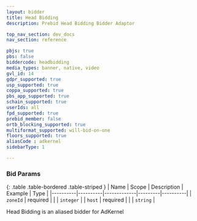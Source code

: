 ```yaml
---
layout: bidder
title: Head Bidding
description: Prebid Head Bidding Bidder Adaptor

top_nav_section: dev_docs
nav_section: reference

pbjs: true
pbs: false
biddercode: headbidding
media_types: banner, native, video
gvl_id: 14
gdpr_supported: true
usp_supported: true
coppa_supported: true
pbs_app_supported: true
schain_supported: true
userIds: all
fpd_supported: true
prebid_member: false
ortb_blocking_supported: true
multiformat_supported: will-bid-on-one
floors_supported: true
aliasCode : adkernel
sidebarType: 1

---
```


### Bid Params

{: .table .table-bordered .table-striped }
| Name     | Scope    | Description | Example | Type     |
|----------|----------|-------------|---------|----------|
| `zoneId` | required |             |         | `integer` |
| `host`   | required |             |         | `string` |

Head Bidding is an aliased bidder for AdKernel
